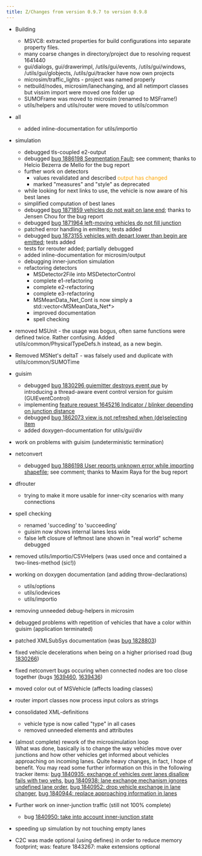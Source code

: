 ```yaml
---
title: Z/Changes from version 0.9.7 to version 0.9.8
---
```


- Building
  - MSVC8: extracted properties for build configurations into
    separate property files.
  - many coarse changes in directory/project due to resolving
    request 1641440
  - gui/dialogs, gui/drawerimpl, /utils/gui/events,
    /utils/gui/windows, /utils/gui/globjects, /utils/gui/tracker
    have now own projects
  - microsim/traffic_lights - project was named properly
  - netbuild/nodes, microsim/lanechanging, and all netimport classes
    but vissim import were moved one folder up
  - SUMOFrame was moved to microsim (renamed to MSFrame\!)
  - utils/helpers and utils/router were moved to utils/common

- all
  - added inline-documentation for utils/importio

- simulation
  - debugged tls-coupled e2-output
  - debugged [bug 1886198 Segmentation
    Fault](http://sourceforge.net/tracker/index.php?func=detail&aid=1871037&group_id=45607&atid=443421);
    see comment; thanks to Helcio Bezerra de Mello for the bug
    report
  - further work on detectors
    - values revalidated and described <font color="orange">output
      has changed</font>
    - marked "measures" and "style" as deprecated
  - while looking for next links to use, the vehicle is now aware of
    his best lanes
  - simplified computation of best lanes
  - debugged [bug 1871859 vehicles do not wait on lane
    end](http://sourceforge.net/tracker/index.php?func=detail&aid=1871859&group_id=45607&atid=443421);
    thanks to Jensen Chou for the bug report
  - debugged [bug 1871964 left-moving vehicles do not fill
    junction](http://sourceforge.net/tracker/index.php?func=detail&aid=1871964&group_id=45607&atid=443421)
  - patched error handling in emitters; tests added
  - debugged [bug 1873155 vehicles with depart lower than begin are
    emitted](http://sourceforge.net/tracker/index.php?func=detail&aid=1873155&group_id=45607&atid=443421);
    tests added
  - tests for rerouter added; partially debugged
  - added inline-documentation for microsim/output
  - debugging inner-junction simulation
  - refactoring detectors
    - MSDetector2File into MSDetectorControl
    - complete e1-refactoring
    - complete e2-refactoring
    - complete e3-refactoring
    - MSMeanData_Net_Cont is now simply a
      std::vector\<MSMeanData_Net\*\>
    - improved documentation
    - spell checking
- removed MSUnit - the usage was bogus, often same functions were
  defined twice. Rather confusing. Added
  utils/common/PhysicalTypeDefs.h instead, as a new begin.
- Removed MSNet's deltaT - was falsely used and duplicate with
  utils/common/SUMOTime

- guisim
  - debugged [bug 1830296 guiemitter destroys event
    que](http://sourceforge.net/tracker/index.php?func=detail&aid=1830296&group_id=45607&atid=443421)
    by introducing a thread-aware event control version for guisim
    (GUIEventControl)
  - implementing [feature request 1645216 Indicator / blinker
    depending on junction
    distance](http://sourceforge.net/tracker/index.php?func=detail&aid=1645216&group_id=45607&atid=443424)
  - debugged [bug 1862073 view is not refreshed when (de)selecting
    item](http://sourceforge.net/tracker/index.php?func=detail&aid=1862073&group_id=45607&atid=443421)
  - added doxygen-documentation for utils/gui/div
- work on problems with guisim (undeterministic termination)

- netconvert
  - debugged [bug 1886198 User reports unknown error while importing
    shapefile](http://sourceforge.net/tracker/index.php?func=detail&aid=1886198&group_id=45607&atid=443421);
    see comment; thanks to Maxim Raya for the bug report

- dfrouter
  - trying to make it more usable for inner-city scenarios with many
    connections
- spell checking
  - renamed 'succeding' to 'succeeding'
  - guisim now shows internal lanes less wide
  - false left closure of leftmost lane shown in "real world" scheme
    debugged
- removed utils/importio/CSVHelpers (was used once and contained a
  two-lines-method (sic\!))
- working on doxygen documentation (and adding throw-declarations)
  - utils/options
  - utils/iodevices
  - utils/importio
- removing unneeded debug-helpers in microsim
- debugged problems with repetition of vehicles that have a color
  within guisim (application terminated)
- patched XMLSubSys documentation (was
  [bug 1828803](http://sourceforge.net/tracker/index.php?func=detail&aid=1828803&group_id=45607&atid=443421))
- fixed vehicle decelerations when being on a higher priorised road
  (bug
  [1830266](http://sourceforge.net/tracker/index.php?func=detail&aid=1830266&group_id=45607&atid=443421))
- fixed netconvert bugs occuring when connected nodes are too close
  together (bugs
  [1639460](http://sourceforge.net/tracker/index.php?func=detail&aid=1639460&group_id=45607&atid=443421),
  [1639436](http://sourceforge.net/tracker/index.php?func=detail&aid=1639436&group_id=45607&atid=443421))
- moved color out of MSVehicle (affects loading classes)
- router import classes now process input colors as strings
- consolidated XML-definitions
  - vehicle type is now called "type" in all cases
  - removed unneeded elements and attributes
- (almost complete) rework of the microsimulation loop<br>
What was done, basically is to change the way vehicles move over
junctions and how other vehicles get informed about vehicles
approaching on incoming lanes. Quite heavy changes, in fact, I hope
of benefit. You may read some further information on this in the
following tracker items: [bug 1840935: exchange of vehicles over
lanes disallow fails with two
vehs](http://sourceforge.net/tracker/index.php?func=detail&aid=1840935&group_id=45607&atid=443421),
[bug 1840938: lane exchange mechanism ignores undefined lane
order](http://sourceforge.net/tracker/index.php?func=detail&aid=1840938&group_id=45607&atid=443421),
[bug 1840952: drop vehicle exchange in lane
changer](http://sourceforge.net/tracker/index.php?func=detail&aid=1840952&group_id=45607&atid=443421),
[bug 1840944: replace approaching information in
lanes](http://sourceforge.net/tracker/index.php?func=detail&aid=1840944&group_id=45607&atid=443421)

- Further work on inner-junction traffic (still not 100% complete)
  - bug [1840950: take into account inner-junction
    state](http://sourceforge.net/tracker/index.php?func=detail&aid=1840950&group_id=45607&atid=443421)
- speeding up simulation by not touching empty lanes
- C2C was made optional (using defines) in order to reduce memory
  footprint; was: feature 1843267: make extensions optional